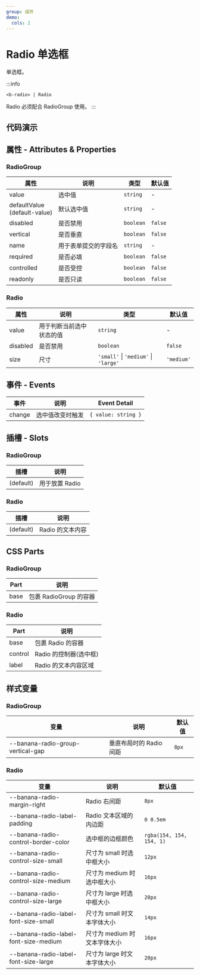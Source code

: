```yaml
---
group: 组件
demo:
  cols: 2
---
```


# Radio 单选框

单选框。

:::info

```
<b-radio> | Radio
```

Radio 必须配合 RadioGroup 使用。
:::

## 代码演示

<code src="./demos/basicUsage.tsx"></code>
<code src="./demos/sizes.tsx"></code>
<code src="./demos/disabled.tsx"></code>
<code src="./demos/vertical.tsx"></code>
<code src="./demos/formTest.tsx"></code>

## 属性 - Attributes & Properties

### RadioGroup

| 属性                                | 说明                 | 类型      | 默认值  |
| ----------------------------------- | -------------------- | --------- | ------- |
| value                               | 选中值               | `string`  | -       |
| defaultValue <br /> (default-value) | 默认选中值           | `string`  | -       |
| disabled                            | 是否禁用             | `boolean` | `false` |
| vertical                            | 是否垂直             | `boolean` | `false` |
| name                                | 用于表单提交的字段名 | `string`  | -       |
| required                            | 是否必填             | `boolean` | `false` |
| controlled                          | 是否受控             | `boolean` | `false` |
| readonly                            | 是否只读             | `boolean` | `false` |

### Radio

| 属性     | 说明                     | 类型                                 | 默认值     |
| -------- | ------------------------ | ------------------------------------ | ---------- |
| value    | 用于判断当前选中状态的值 | `string`                             | -          |
| disabled | 是否禁用                 | `boolean`                            | `false`    |
| size     | 尺寸                     | `'small'` \| `'medium'` \| `'large'` | `'medium'` |

## 事件 - Events

| 事件   | 说明             | Event Detail        |
| ------ | ---------------- | ------------------- |
| change | 选中值改变时触发 | `{ value: string }` |

## 插槽 - Slots

### RadioGroup

| 插槽      | 说明           |
| --------- | -------------- |
| (default) | 用于放置 Radio |

### Radio

| 插槽      | 说明             |
| --------- | ---------------- |
| (default) | Radio 的文本内容 |

## CSS Parts

### RadioGroup

| Part | 说明                   |
| ---- | ---------------------- |
| base | 包裹 RadioGroup 的容器 |

### Radio

| Part    | 说明                   |
| ------- | ---------------------- |
| base    | 包裹 Radio 的容器      |
| control | Radio 的控制器(选中框) |
| label   | Radio 的文本内容区域   |

## 样式变量

### RadioGroup

| 变量                              | 说明                    | 默认值 |
| --------------------------------- | ----------------------- | ------ |
| --banana-radio-group-vertical-gap | 垂直布局时的 Radio 间距 | `8px`  |

### Radio

| 变量                                  | 说明                         | 默认值                   |
| ------------------------------------- | ---------------------------- | ------------------------ |
| --banana-radio-margin-right           | Radio 右间距                 | `8px`                    |
| --banana-radio-label-padding          | Radio 文本区域的内边距       | `0 0.5em`                |
| --banana-radio-control-border-color   | 选中框的边框颜色             | `rgba(154, 154, 154, 1)` |
| --banana-radio-control-size-small     | 尺寸为 small 时选中框大小    | `12px`                   |
| --banana-radio-control-size-medium    | 尺寸为 medium 时选中框大小   | `16px`                   |
| --banana-radio-control-size-large     | 尺寸为 large 时选中框大小    | `20px`                   |
| --banana-radio-label-font-size-small  | 尺寸为 small 时文本字体大小  | `14px`                   |
| --banana-radio-label-font-size-medium | 尺寸为 medium 时文本字体大小 | `16px`                   |
| --banana-radio-label-font-size-large  | 尺寸为 large 时文本字体大小  | `20px`                   |
